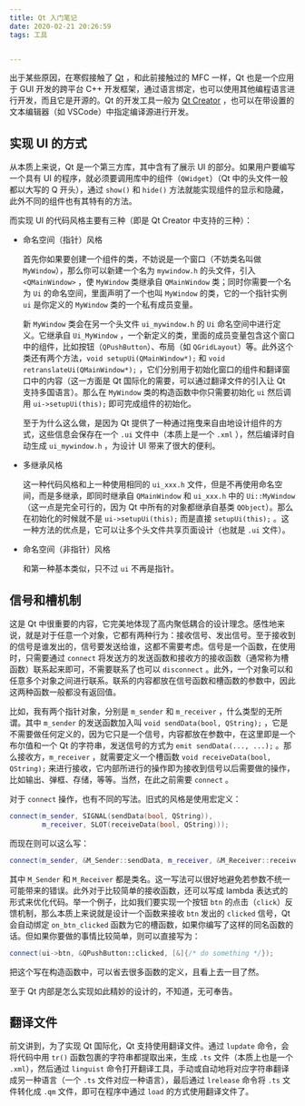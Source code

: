 ```yaml
---
title: Qt 入门笔记
date: 2020-02-21 20:26:59
tags: 工具


---
```


出于某些原因，在寒假接触了 [Qt](https://www.qt.io/) ，和此前接触过的 MFC 一样，Qt 也是一个应用于 GUI 开发的跨平台 C++ 开发框架，通过语言绑定，也可以使用其他编程语言进行开发，而且它是开源的。Qt 的开发工具一般为 [Qt Creator](https://www.qt.io/product) ，也可以在带设置的文本编辑器（如 VSCode）中指定编译源进行开发。

<!-- more -->

## 实现 UI 的方式

从本质上来说，Qt 是一个第三方库，其中含有了展示 UI 的部分。如果用户要编写一个具有 UI 的程序，就必须要调用库中的组件（`QWidget`）（Qt 中的头文件一般都以大写的 Q 开头），通过 `show()` 和 `hide()` 方法就能实现组件的显示和隐藏，此外不同的组件也有其特有的方法。

而实现 UI 的代码风格主要有三种（即是 Qt Creator 中支持的三种）：

- 命名空间（指针）风格

  首先你如果要创建一个组件的类，不妨说是一个窗口（不妨类名叫做 `MyWindow`），那么你可以新建一个名为 `mywindow.h` 的头文件，引入 `<QMainWindow>` ，使 `MyWindow` 类继承自 `QMainWindow` 类；同时你需要一个名为 `Ui` 的命名空间，里面声明了一个也叫 `MyWindow` 的类，它的一个指针实例 `ui` 是你定义的 `MyWindow` 类的一个私有成员变量。

  新 `MyWindow` 类会在另一个头文件 `ui_mywindow.h` 的 `Ui` 命名空间中进行定义。它继承自 `Ui_MyWindow` ，一个新定义的类，里面的成员变量包含这个窗口中的组件，比如按钮（`QPushButton`）、布局（如 `QGridLayout`）等。此外这个类还有两个方法，`void setupUi(QMainWindow*);` 和 `void retranslateUi(QMainWindow*);` ，它们分别用于初始化窗口的组件和翻译窗口中的内容（这一方面是 Qt 国际化的需要，可以通过翻译文件的引入让 Qt 支持多国语言）。那么在 `MyWindow` 类的构造函数中你只需要初始化 `ui` 然后调用 `ui->setupUi(this);` 即可完成组件的初始化。

  至于为什么这么做，是因为 Qt 提供了一种通过拖曳来自由地设计组件的方式，这些信息会保存在一个 `.ui` 文件中（本质上是一个 `.xml` ），然后编译时自动生成 `ui_mywindow.h` ，为设计 UI 带来了很大的便利。

- 多继承风格

  这一种代码风格和上一种使用相同的 `ui_xxx.h` 文件，但是不再使用命名空间，而是多继承，即同时继承自 `QMainWindow` 和 `ui_xxx.h` 中的 `Ui::MyWindow` （这一点是完全可行的，因为 Qt 中所有的对象都继承自基类 `QObject`）。那么在初始化的时候就不是 `ui->setupUi(this);` 而是直接 `setupUi(this);` 。这一种方法的优点是，它可以让多个头文件共享页面设计（也就是 `.ui` 文件）。

- 命名空间（非指针）风格

  和第一种基本类似，只不过 `ui` 不再是指针。

## 信号和槽机制

这是 Qt 中很重要的内容，它完美地体现了高内聚低耦合的设计理念。感性地来说，就是对于任意一个对象，它都有两种行为：接收信号、发出信号。至于接收到的信号是谁发出的，信号要发送给谁，这都不需要考虑。信号是一个函数，在使用时，只需要通过 `connect` 将发送方的发送函数和接收方的接收函数（通常称为槽函数）联系起来即可，不需要联系了也可以 `disconnect` 。此外，一个对象可以和任意多个对象之间进行联系。联系的内容都放在信号函数和槽函数的参数中，因此这两种函数一般都没有返回值。

比如，我有两个指针对象，分别是 `m_sender` 和 `m_receiver` ，什么类型的无所谓。其中 `m_sender` 的发送函数加入叫 `void sendData(bool, QString);` ，它是不需要做任何定义的，因为它只是一个信号，内容都放在参数中，在这里即是一个布尔值和一个 Qt 的字符串，发送信号的方式为 `emit sendData(..., ...);` 。那么接收方，`m_receiver` ，就需要定义一个槽函数 `void receiveData(bool, QString);` 来进行接收，它内部所进行的操作即为接收到信号以后需要做的操作，比如输出、弹框、存储，等等。当然，在此之前需要 `connect` 。

对于 `connect` 操作，也有不同的写法。旧式的风格是使用宏定义：

```c++
connect(m_sender, SIGNAL(sendData(bool, QString)),
        m_receiver, SLOT(receiveData(bool, QString)));
```

而现在则可以这么写：

```c++
connect(m_sender, &M_Sender::sendData, m_receiver, &M_Receiver::receiveData);
```

其中 `M_Sender` 和 `M_Receiver` 都是类名。这一写法可以很好地避免若参数不统一可能带来的错误。此外对于比较简单的接收函数，还可以写成 lambda 表达式的形式来优化代码。举一个例子，比如我们要实现一个按钮 `btn` 的点击（`click`）反馈机制，那么本质上来说就是设计一个函数来接收 `btn` 发出的 `clicked` 信号，Qt 会自动绑定 `on_btn_clicked` 函数为它的槽函数，如果你编写了这样的同名函数的话。但如果你要做的事情比较简单，则可以直接写为：

```c++
connect(ui->btn, &QPushButton::clicked, [&]{/* do something */});
```

把这个写在构造函数中，可以省去很多函数的定义，且看上去一目了然。

至于 Qt 内部是怎么实现如此精妙的设计的，不知道，无可奉告。

## 翻译文件

前文讲到，为了实现 Qt 国际化，Qt 支持使用翻译文件。通过 `lupdate` 命令，会将代码中用 `tr()` 函数包裹的字符串都提取出来，生成 `.ts` 文件（本质上也是一个 `.xml`），然后通过 `linguist` 命令打开翻译工具，手动或自动地将对应字符串翻译成另一种语言（一个 `.ts` 文件对应一种语言），最后通过 `lrelease` 命令将 `.ts` 文件转化成 `.qm` 文件，即可在程序中通过 `load` 的方式使用翻译文件了。
